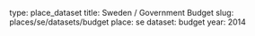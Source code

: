 type: place_dataset
title: Sweden / Government Budget
slug: places/se/datasets/budget
place: se
dataset: budget
year: 2014
